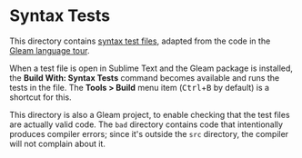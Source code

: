 # Syntax Tests

This directory contains [syntax test files][1], adapted from the code in the
[Gleam language tour][2].

[1]: https://www.sublimetext.com/docs/syntax.html#testing
[2]: https://tour.gleam.run/

When a test file is open in Sublime Text and the Gleam package is installed,
the **Build With: Syntax Tests** command becomes available and runs the tests
in the file. The **Tools > Build** menu item (<kbd>Ctrl</kbd>+<kbd>B</kbd> by
default) is a shortcut for this.

This directory is also a Gleam project, to enable checking that the test files
are actually valid code. The `bad` directory contains code that intentionally
produces compiler errors; since it's outside the `src` directory, the compiler
will not complain about it.
